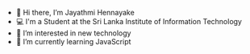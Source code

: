 - 👋 Hi there, I’m Jayathmi Hennayake
- 💻 I'm a Student at the Sri Lanka Institute of Information Technology
- 👀 I’m interested in new technology 
- 🌱 I’m currently learning JavaScript
 
<!---
JayathmiH/JayathmiH is a ✨ special ✨ repository because its `README.md` (this file) appears on your GitHub profile.
You can click the Preview link to take a look at your changes.
--->
